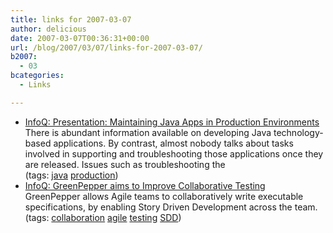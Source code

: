 ```yaml
---
title: links for 2007-03-07
author: delicious
date: 2007-03-07T00:36:31+00:00
url: /blog/2007/03/07/links-for-2007-03-07/
b2007:
  - 03
bcategories:
  - Links

---
```

  * <div>
      <a href="http://www.infoq.com/news/2007/03/Rafalovitch-java-production">InfoQ: Presentation: Maintaining Java Apps in Production Environments</a>
    </div>
    
    <div>
      There is abundant information available on developing Java technology-based applications. By contrast, almost nobody talks about tasks involved in supporting and troubleshooting those applications once they are released. Issues such as troubleshooting the
    </div>
    
    <div>
      (tags: <a href="http://del.icio.us/frodenas/java">java</a> <a href="http://del.icio.us/frodenas/production">production</a>)
    </div>

  * <div>
      <a href="http://www.infoq.com/news/2007/03/green-pepper-testing">InfoQ: GreenPepper aims to Improve Collaborative Testing</a>
    </div>
    
    <div>
      GreenPepper allows Agile teams to collaboratively write executable specifications, by enabling Story Driven Development across the team.
    </div>
    
    <div>
      (tags: <a href="http://del.icio.us/frodenas/collaboration">collaboration</a> <a href="http://del.icio.us/frodenas/agile">agile</a> <a href="http://del.icio.us/frodenas/testing">testing</a> <a href="http://del.icio.us/frodenas/SDD">SDD</a>)
    </div>
